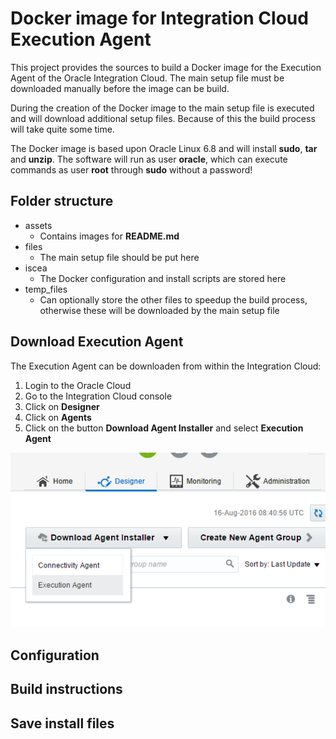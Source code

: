 # Docker image for Integration Cloud Execution Agent

This project provides the sources to build a Docker image for the Execution Agent of the Oracle Integration Cloud. The main setup file must be downloaded manually before the image can be build.

During the creation of the Docker image to the main setup file is executed and will download additional setup files. Because of this the build process will take quite some time.

The Docker image is based upon Oracle Linux 6.8 and will install **sudo**, **tar** and **unzip**. The software will run as user **oracle**, which can execute commands as user **root** through **sudo** without a password!

## Folder structure

- assets
  - Contains images for **README.md**
- files
  - The main setup file should be put here
- iscea
  - The Docker configuration and install scripts are stored here
- temp_files
  - Can optionally store the other files to speedup the build process, otherwise these will be downloaded by the main setup file

## Download Execution Agent

The Execution Agent can be downloaden from within the Integration Cloud:

1. Login to the Oracle Cloud
2. Go to the Integration Cloud console
3. Click on **Designer**
4. Click on **Agents**
5. Click on the button **Download Agent Installer** and select **Execution Agent**

![Download Execution Agent](assets/download_icsea.png)

## Configuration

## Build instructions



## Save install files
